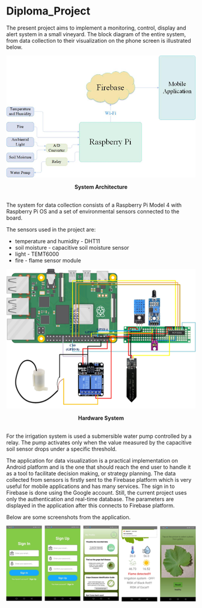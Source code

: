 # Diploma_Project

The present project aims to implement a monitoring, control, display and alert system in a small vineyard. The block diagram of the entire system, from data collection to their visualization on the 
phone screen is illustrated below.

![block_diagram](./images/block_diagram.jpg)

<figcaption align = "center"><b>System Architecture</b></figcaption>
<br>

The system for data collection consists of a Raspberry Pi Model 4 with Raspberry Pi OS and a set of environmental sensors connected to the board. 

The sensors used in the project are:
- temperature and humidity - DHT11
- soil moisture - capacitive soil moisture sensor
- light - TEMT6000
- fire - flame sensor module

![hardware_system](./images/hardware_system.jpg)

<figcaption align = "center"><b>Hardware System</b></figcaption>
<br>

For the irrigation system is used a submersible water pump controlled by a relay. The pump activates only when the value measured by the capacitive soil sensor drops under a specific threshold. 

The application for data visualization is a practical implementation on Android platform and is the one that should reach the end user to handle it as a tool to facilitate decision making, or strategy planning. The data collected from sensors is firstly sent to the Firebase platform which is very useful for mobile applications and has many services. The sign in to Firebase is done using the Google account. Still, the current project uses only the authentication and real-time database. The parameters are displayed in the application after this connects to Firebase platform.

Below are some screenshots from the application.

![mobile_app](./images/mobile_app.jpg)
